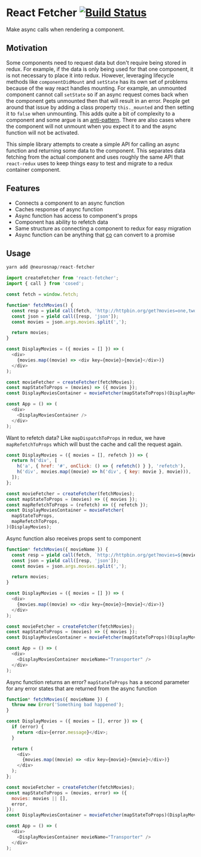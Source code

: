# React Fetcher [![Build Status](https://travis-ci.org/neurosnap/react-fetcher.svg?branch=master)](https://travis-ci.org/neurosnap/react-fetcher)

Make async calls when rendering a component.

## Motivation

Some components need to request data but don't require being stored in redux.
For example, if the data is only being used for that one component, it is not
necessary to place it into redux.  However, leveraging lifecycle methods like
`componentDidMount` and `setState` has its own set of problems because of the way react handles
mounting.  For example, an unmounted component cannot call `setState` so if an
async request comes back when the component gets unmounted then that will result in
an error.  People get around that issue by adding a class property `this._mounted`
and then setting it to `false` when unmounting.  This adds quite a bit of complexity
to a component and some argue is an [anti-pattern](https://reactjs.org/blog/2015/12/16/ismounted-antipattern.html).
There are also cases where the component will not unmount when you expect it to
and the async function will not be activated.

This simple library attempts to create a simple API for calling an async
function and returning some data to the component.  This separates data fetching
from the actual component and uses roughly the same API that `react-redux` uses
to keep things easy to test and migrate to a redux container component.

## Features

* Connects a component to an async function
* Caches response of async function
* Async function has access to component's props
* Component has ability to refetch data
* Same structure as connecting a component to redux for easy migration
* Async function can be anything that [co](https://github.com/tj/co) can convert to a promise

## Usage

```js
yarn add @neurosnap/react-fetcher
```

```js
import createFetcher from 'react-fetcher';
import { call } from 'cosed';

const fetch = window.fetch;

function* fetchMovies() {
  const resp = yield call(fetch, 'http://httpbin.org/get?movies=one,two,three');
  const json = yield call([resp, 'json']);
  const movies = json.args.movies.split(',');

  return movies;
}

const DisplayMovies = ({ movies = [] }) => (
  <div>
    {movies.map((movie) => <div key={movie}>{movie}</div>)}
  </div>
);

const movieFetcher = createFetcher(fetchMovies);
const mapStateToProps = (movies) => ({ movies });
const DisplayMoviesContainer = movieFetcher(mapStateToProps)(DisplayMovies);

const App = () => (
  <div>
    <DisplayMoviesContainer />
  </div>
);
```

Want to refetch data? Like `mapDispatchToProps` in redux, we have `mapRefetchToProps`
which will bust the cache and call the request again.

```js
const DisplayMovies = ({ movies = [], refetch }) => {
  return h('div', [
    h('a', { href: '#', onClick: () => { refetch() } }, 'refetch'),
    h('div', movies.map((movie) => h('div', { key: movie }, movie))),
  ]);
};

const movieFetcher = createFetcher(fetchMovies);
const mapStateToProps = (movies) => ({ movies });
const mapRefetchToProps = (refetch) => ({ refetch });
const DisplayMoviesContainer = movieFetcher(
  mapStateToProps,
  mapRefetchToProps,
)(DisplayMovies);
```

Async function also receives props sent to component

```js
function* fetchMovies({ movieName }) {
  const resp = yield call(fetch, `http://httpbin.org/get?movies=${movieName}`);
  const json = yield call([resp, 'json']);
  const movies = json.args.movies.split(',');

  return movies;
}

const DisplayMovies = ({ movies = [] }) => (
  <div>
    {movies.map((movie) => <div key={movie}>{movie}</div>)}
  </div>
);

const movieFetcher = createFetcher(fetchMovies);
const mapStateToProps = (movies) => ({ movies });
const DisplayMoviesContainer = movieFetcher(mapStateToProps)(DisplayMovies);

const App = () => (
  <div>
    <DisplayMoviesContainer movieName="Transporter" />
  </div>
);
```

Async function returns an error?  `mapStateToProps` has a second parameter for
any error states that are returned from the async function

```js
function* fetchMovies({ movieName }) {
  throw new Error('Something bad happened');
}

const DisplayMovies = ({ movies = [], error }) => {
  if (error) {
    return <div>{error.message}</div>;
  }

  return (
    <div>
      {movies.map((movie) => <div key={movie}>{movie}</div>)}
    </div>
  );
};

const movieFetcher = createFetcher(fetchMovies);
const mapStateToProps = (movies, error) => ({
  movies: movies || [],
  error,
});
const DisplayMoviesContainer = movieFetcher(mapStateToProps)(DisplayMovies);

const App = () => (
  <div>
    <DisplayMoviesContainer movieName="Transporter" />
  </div>
);
```
